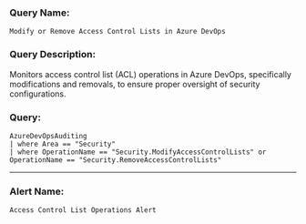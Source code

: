 ### Query Name:  
`Modify or Remove Access Control Lists in Azure DevOps`

### Query Description:  
Monitors access control list (ACL) operations in Azure DevOps, specifically modifications and removals, to ensure proper oversight of security configurations.

### Query:  
```kql
AzureDevOpsAuditing
| where Area == "Security"
| where OperationName == "Security.ModifyAccessControlLists" or OperationName == "Security.RemoveAccessControlLists"
```

---

### Alert Name:  
`Access Control List Operations Alert`